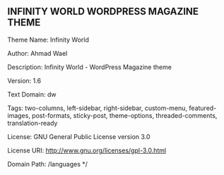 ## INFINITY WORLD WORDPRESS MAGAZINE THEME ##


Theme Name: Infinity World

Author: Ahmad Wael

Description: Infinity World - WordPress Magazine theme

Version: 1.6

Text Domain: dw

Tags: two-columns, left-sidebar, right-sidebar, custom-menu, featured-images, post-formats, sticky-post, theme-options, threaded-comments, translation-ready

License: GNU General Public License version 3.0

License URI: http://www.gnu.org/licenses/gpl-3.0.html

Domain Path: /languages
*/
